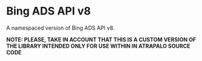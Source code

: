 # Bing ADS API v8

A namespaced version of Bing ADS API v8.

**NOTE: PLEASE, TAKE IN ACCOUNT THAT THIS IS A CUSTOM VERSION OF THE LIBRARY INTENDED ONLY FOR USE WITHIN IN ATRAPALO SOURCE CODE**